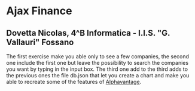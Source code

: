 # Ajax Finance
## Dovetta Nicolas, 4^B Informatica - I.I.S. "G. Vallauri" Fossano

The first exercise make you able only to see a few companies, the second one include the first one but leave the possibility to search the companies you want by typing in the input box. The third one add to the third adds to the previous ones the file db.json that let you create a chart and make you able to recreate some of the features of [Alphavantage](https://www.alphavantage.co/).
